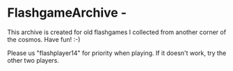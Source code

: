 # FlashgameArchive -

This archive is created for old flashgames I collected from another corner of the cosmos. Have fun! :-)

Please us "flashplayer14" for priority when playing. If it doesn't work, try the other two players.
